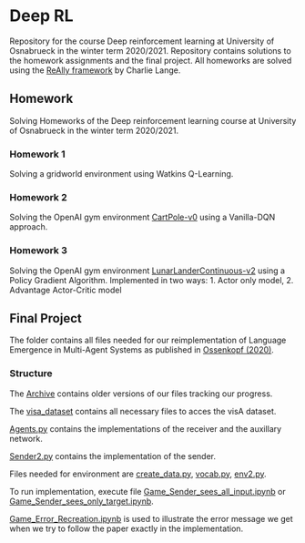 # Deep RL
Repository for the course Deep reinforcement learning at University of Osnabrueck in the winter term 2020/2021.
Repository contains solutions to the homework assignments and the final project.
All homeworks are solved using the [ReAlly framework](https://github.com/geronimocharlie/ReAllY) by Charlie Lange.

## Homework
Solving Homeworks of the Deep reinforcement learning course at University of Osnabrueck in the winter term 2020/2021.

### Homework 1
Solving a gridworld environment using Watkins Q-Learning.

### Homework 2
Solving the OpenAI gym environment [CartPole-v0](https://gym.openai.com/envs/CartPole-v0/) using 
a Vanilla-DQN approach.

### Homework 3
Solving the OpenAI gym environment [LunarLanderContinuous-v2](https://gym.openai.com/envs/LunarLanderContinuous-v2/) using a Policy Gradient Algorithm. Implemented in two ways: 1. Actor only model, 2. Advantage Actor-Critic model

## Final Project
The folder contains all files needed for our reimplementation of Language Emergence in Multi-Agent Systems as published in [Ossenkopf (2020)](https://openreview.net/forum?id=Hke1gySFvB).

### Structure

The [Archive](FinalProject/Archive) contains older versions of our files tracking our progress.

The [visa_dataset](FinalProject/visa_dataset) contains all necessary files to acces the visA dataset.

[Agents.py](FinalProject/Agents.py) contains the implementations of the receiver and the auxillary network.

[Sender2.py](FinalProject/Sender2.py) contains the implementation of the sender.

Files needed for environment are [create_data.py](FinalProject/create_data.py), [vocab.py](FinalProject/vocab.py), [env2.py](FinalProject/env2.py).

To run implementation, execute file [Game_Sender_sees_all_input.ipynb](FinalProject/Game_Sender_sees_all_input.ipynb) or [Game_Sender_sees_only_target.ipynb](FinalProject/Game_Sender_sees_only_target.ipynb).

[Game_Error_Recreation.ipynb](FinalProject/GGame_Error_Recreation.ipynb) is used to illustrate the error message we get when we try to follow the paper exactly in the implementation.
